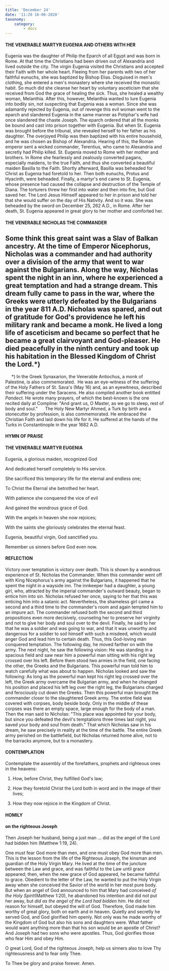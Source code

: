```yaml
---
title: 'December 24'
date: '11:20 16-06-2020'
taxonomy:
    category:
        - docs
---
```


#### THE VENERABLE MARTYR EUGENIA AND OTHERS WITH HER

Eugenia was the daughter of Philip the Eparch of all Egypt and was born in Rome. At that time the Christians had been driven out of Alexandria and lived outside the city. The virgin Eugenia visited the Christians and accepted their Faith with her whole heart. Fleeing from her parents with two of her faithful eunuchs, she was baptized by Bishop Elias. Disguised in men's clothing, she entered a men's monastery where she received the monastic habit. So much did she cleanse her heart by voluntary asceticism that she received from God the grace of healing the sick. Thus, she healed a wealthy woman, Melanthia. After this, however, Melanthia wanted to lure Eugenia into bodily sin, not suspecting that Eugenia was a woman. Since she was adamantly rejected by Eugenia, out of revenge this evil woman went to the eparch and slandered Eugenia in the same manner as Potiphar's wife had once slandered the chaste Joseph. The eparch ordered that all the monks be bound and cast into prison together with Eugenia. But when St. Eugenia was brought before the tribunal, she revealed herself to her father as his daughter. The overjoyed Philip was then baptized with his entire household, and he was chosen as Bishop of Alexandria. Hearing of this, the Roman emperor sent a wicked commander, Terentius, who came to Alexandria and secretly had Philip killed. St. Eugenia moved to Rome with her mother and brothers. In Rome she fearlessly and zealously converted pagans, especially maidens, to the true Faith, and thus she converted a beautiful maiden Basilla to the Faith. Shortly afterward, Basilla was beheaded for Christ as Eugenia had foretold to her. Then both eunuchs, Protus and Hyacinth, were beheaded. Finally, a martyr's end came to St. Eugenia, whose presence had caused the collapse and destruction of the Temple of Diana. The torturers threw her first into water and then into fire, but God saved her. The Lord Jesus Himself appeared to her in prison and told her that she would suffer on the day of His Nativity. And so it was. She was beheaded by the sword on December 25, 262 A.D., in Rome. After her death, St. Eugenia appeared in great glory to her mother and comforted her.

#### THE VENERABLE NICHOLAS THE COMMANDER

Some think this great saint was a Slav of Balkan ancestry. At the time of Emperor Nicephorus, Nicholas was a commander and had authority over a division of the army that went to war against the Bulgarians. Along the way, Nicholas spent the night in an inn, where he experienced a great temptation and had a strange dream. This dream fully came to pass in the war, where the Greeks were utterly defeated by the Bulgarians in the year 811 A.D. Nicholas was spared, and out of gratitude for God's providence he left his military rank and became a monk. He lived a long life of asceticism and became so perfect that he became a great clairvoyant and God-pleaser. He died peacefully in the ninth century and took up his habitation in the Blessed Kingdom of Christ the Lord.*)
--------------------
     *) In the Greek Synaxarion, the Venerable Antiochus, a monk of Palestine, is also commemorated.  He was an eye-witness of the suffering of the Holy Fathers of St. Sava's (May 16) and, as an eyewitness, described their suffering under the Saracens. He also compiled another book entitled *Pandect.* He wrote many prayers, of which the best-known is the one recited daily at Compline: "And grant us, O Master, as we go to sleep, rest of body and soul."
     The Holy New Martyr Ahmed, a Turk by birth and a stonecutter by profession, is also commemorated. He embraced the Christian Faith and laid down his life for it. He suffered at the hands of the Turks in Constantinople in the year 1682 A.D.



#### HYMN OF PRAISE

#### THE VENERABLE MARTYR EUGENIA

Eugenia, a glorious maiden, recognized God

And dedicated herself completely to His service.

She sacrificed this temporary life for the eternal and endless one;

To Christ the Eternal she betrothed her heart.

With patience she conquered the vice of evil

And gained the wondrous grace of God.

With the angels in heaven she now rejoices;

With the saints she gloriously celebrates the eternal feast.

Eugenia, beautiful virgin, God sanctified you.

Remember us sinners before God even now.


#### REFLECTION

Victory over temptation is victory over death. This is shown by a wondrous experience of St. Nicholas the Commander. When this commander went off with King Nicephorus's army against the Bulgarians, it happened that he spent the night in a wayside inn. The innkeeper had a daughter, a young girl, who, attracted by the imperial commander's outward beauty, began to entice him into sin. Nicholas refused her once, saying to her that this was enticing him into a satanic act. Nevertheless, the shameless girl came a second and a third time to the commander's room and again tempted him to an impure act. The commander refused both the second and third propositions even more decisively, counseling her to preserve her virginity and not to give her body and soul over to the devil. Finally, he said to her that he was a soldier and was going to war, and that it was unworthy and dangerous for a soldier to soil himself with such a misdeed, which would anger God and lead him to certain death. Thus, this God-loving man conquered temptation. The following day, he moved farther on with the army. The next night, he saw the following vision: He was standing in a spacious field and saw near him a powerful man sitting with his right leg crossed over his left. Before them stood two armies in the field, one facing the other, the Greeks and the Bulgarians. This powerful man told him to watch carefully what was about to happen. Nicholas looked and saw the following: As long as the powerful man kept his right leg crossed over the left, the Greek army overcame the Bulgarian army, and when he changed his position and placed his left leg over the right leg, the Bulgarians charged and ferociously cut down the Greeks. Then this powerful man brought the commander closer to the slaughtered Greek army. The entire field was covered with corpses, body beside body. Only in the middle of these corpses was there an empty space, large enough for the body of a man. Then the man said to Nicholas: "This place was appointed for your body, but since you defeated the devil's temptations three times last night, you saved your body and soul from death." That which Nicholas saw in his dream, he saw precisely in reality at the time of the battle. The entire Greek army perished on the battlefield, but Nicholas returned home alive, not to the barracks anymore, but to a monastery.



#### CONTEMPLATION

Contemplate the assembly of the forefathers, prophets and righteous ones in the heavens:

1.  How, before Christ, they fulfilled God's law;

1.  How they foretold Christ the Lord both in word and in the image of their lives;

1.  How they now rejoice in the Kingdom of Christ.



#### HOMILY

#### on the righteous Joseph

Then Joseph her husband, being a just man … did as the angel of the Lord had bidden him (Matthew 1:19, 24).

One must fear God more than men, and one must obey God more than men. This is the lesson from the life of the Righteous Joseph, the kinsman and guardian of the Holy Virgin Mary. He lived at the time of the juncture between the Law and grace, and was faithful to the Law until grace appeared; then, when the new grace of God appeared, he became faithful to grace. Obedient to the letter of the Law, he wanted to put the Holy Virgin away when she conceived the Savior of the world in her most pure body. But when an angel of God announced to him that Mary had conceived *of the Holy Spirit*(Matthew 1:20), he abandoned his intention and did not put her away, but *did as the angel of the Lord had bidden him*. He did not reason for himself, but obeyed the will of God. Therefore, God made him worthy of great glory, both on earth and in heaven. Quietly and secretly he served God, and God glorified him openly. Not only was he made worthy of the Kingdom of God but also his sons and daughters were. What father would want anything more than that his son would be an apostle of Christ? And Joseph had two sons who were apostles. Thus, God glorifies those who fear Him and obey Him.

O great Lord, God of the righteous Joseph, help us sinners also to love Thy righteousness and to fear only Thee.

To Thee be glory and praise forever. Amen.
